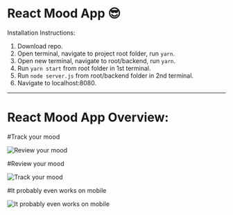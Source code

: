 # React Mood App 😎

Installation Instructions:
1) Download repo.
2) Open terminal, navigate to project root folder, run `yarn`.
3) Open new terminal, navigate to root/backend, run `yarn`.
4) Run `yarn start` from root folder in 1st terminal.
5) Run `node server.js` from root/backend folder in 2nd terminal.
6) Navigate to localhost:8080.

--------------------------------------
# React Mood App Overview:

#Track your mood

![Review your mood](https://imgur.com/7kFOnaT.png)

#Review your mood

![Track your mood](https://imgur.com/turi2Iu.png)

#It probably even works on mobile

![It probably even works on mobile](https://imgur.com/ciXT4Rk.png)
